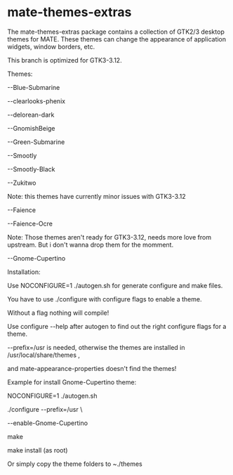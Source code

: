 mate-themes-extras
====================

The mate-themes-extras package contains a collection of GTK2/3 desktop themes for MATE. These themes can change the appearance of application widgets, window borders, etc.

This branch is optimized for GTK3-3.12.

Themes:

--Blue-Submarine

--clearlooks-phenix

--delorean-dark

--GnomishBeige

--Green-Submarine

--Smootly

--Smootly-Black

--Zukitwo


Note: this themes have currently minor issues with GTK3-3.12

--Faience

--Faience-Ocre

Note: Those themes aren't ready for GTK3-3.12, needs more love from upstream.
But i don't wanna drop them for the momment.

--Gnome-Cupertino


Installation:

Use NOCONFIGURE=1 ./autogen.sh for generate configure and make files.

You have to use ./configure with configure flags to enable a theme.

Without a flag nothing will compile!

Use configure --help after autogen to find out the right configure flags for a theme.

--prefix=/usr is needed, otherwise the themes are installed in /usr/local/share/themes ,

and  mate-appearance-properties doesn't find the themes!


Example for install Gnome-Cupertino theme:

NOCONFIGURE=1 ./autogen.sh

./configure --prefix=/usr \

--enable-Gnome-Cupertino

make

make install (as root)


Or simply copy the theme folders to ~./themes
